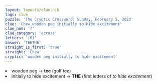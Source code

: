 ```yaml
---
layout: layouts/clue.njk
tags: clue
puzzle: 'The Cryptic Crossword: Sunday, February 5, 2023'
clue: 'Chew wooden peg initially to hide excitement'
clue_num: '7'
clue_category: 'across'
letters: '(6)'
answer: 'TEETHE'
straight_is_first: 'true'
straight: 'Chew'
cryptic: 'wooden peg initially to hide excitement'
---
```

<li>wooden peg → <b>tee</b> (golf tee)</li>
<li>initially to hide excitement → <b>THE</b> (first letters of <i>to hide excitement</i>)</li>